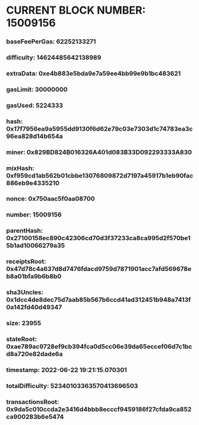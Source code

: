 # CURRENT BLOCK NUMBER: 15009156

### baseFeePerGas: 62252133271
### difficulty: 14624485642138989
### extraData: 0xe4b883e5bda9e7a59ee4bb99e9b1bc483621
### gasLimit: 30000000
### gasUsed: 5224333
### hash: 0x17f7956ea9a5955dd9130f6d62e79c03e7303d1c74783ea3c96ea828d14b654a
### miner: 0x829BD824B016326A401d083B33D092293333A830
### mixHash: 0xf959cd1ab562b01cbbe13076809872d7197a45917b1eb90fac886eb9e4335210
### nonce: 0x750aac5f0aa08700
### number: 15009156
### parentHash: 0x27100158ec890c42306cd70d3f37233ca8ca995d2f570be15b1ad10066279a35
### receiptsRoot: 0x47d78c4a637d8d7476fdacd9759d7871901acc7afd569678eb8a01bfa9b6b8b0
### sha3Uncles: 0x1dcc4de8dec75d7aab85b567b6ccd41ad312451b948a7413f0a142fd40d49347
### size: 23955
### stateRoot: 0xae789ac9728ef9cb394fca0d5cc06e39da65eccef06d7c1bcd8a720e82dade6a
### timestamp: 2022-06-22 19:21:15.070301
### totalDifficulty: 52340103363570413696503
### transactionsRoot: 0x9da5c010ccda2e3416d4bbb8ecccf9459186f27cfda9ca852ca900283b6e5474
